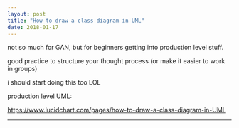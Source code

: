 ```yaml
---
layout: post
title: "How to draw a class diagram in UML"
date: 2018-01-17
---
```


not so much for GAN, but for beginners getting into production level stuff.

good practice to structure your thought process (or make it easier to work in groups)

i should start doing this too LOL

production level UML:

https://www.lucidchart.com/pages/how-to-draw-a-class-diagram-in-UML

---

